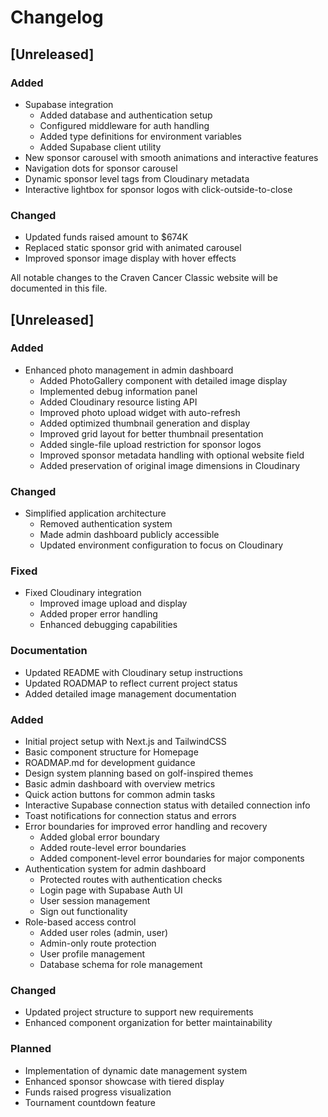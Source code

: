 # Changelog

## [Unreleased]

### Added
- Supabase integration
  * Added database and authentication setup
  * Configured middleware for auth handling
  * Added type definitions for environment variables
  * Added Supabase client utility
- New sponsor carousel with smooth animations and interactive features
- Navigation dots for sponsor carousel
- Dynamic sponsor level tags from Cloudinary metadata
- Interactive lightbox for sponsor logos with click-outside-to-close

### Changed
- Updated funds raised amount to $674K
- Replaced static sponsor grid with animated carousel
- Improved sponsor image display with hover effects


All notable changes to the Craven Cancer Classic website will be documented in this file.

## [Unreleased]
### Added
- Enhanced photo management in admin dashboard
  * Added PhotoGallery component with detailed image display
  * Implemented debug information panel
  * Added Cloudinary resource listing API
  * Improved photo upload widget with auto-refresh
  * Added optimized thumbnail generation and display
  * Improved grid layout for better thumbnail presentation
  * Added single-file upload restriction for sponsor logos
  * Improved sponsor metadata handling with optional website field
  * Added preservation of original image dimensions in Cloudinary

### Changed
- Simplified application architecture
  * Removed authentication system
  * Made admin dashboard publicly accessible
  * Updated environment configuration to focus on Cloudinary

### Fixed
- Fixed Cloudinary integration
  * Improved image upload and display
  * Added proper error handling
  * Enhanced debugging capabilities

### Documentation
- Updated README with Cloudinary setup instructions
- Updated ROADMAP to reflect current project status
- Added detailed image management documentation

### Added
- Initial project setup with Next.js and TailwindCSS
- Basic component structure for Homepage
- ROADMAP.md for development guidance
- Design system planning based on golf-inspired themes
- Basic admin dashboard with overview metrics
- Quick action buttons for common admin tasks
- Interactive Supabase connection status with detailed connection info
- Toast notifications for connection status and errors
- Error boundaries for improved error handling and recovery
  - Added global error boundary
  - Added route-level error boundaries
  - Added component-level error boundaries for major components
- Authentication system for admin dashboard
  - Protected routes with authentication checks
  - Login page with Supabase Auth UI
  - User session management
  - Sign out functionality
- Role-based access control
  - Added user roles (admin, user)
  - Admin-only route protection
  - User profile management
  - Database schema for role management

### Changed
- Updated project structure to support new requirements
- Enhanced component organization for better maintainability

### Planned
- Implementation of dynamic date management system
- Enhanced sponsor showcase with tiered display
- Funds raised progress visualization
- Tournament countdown feature
